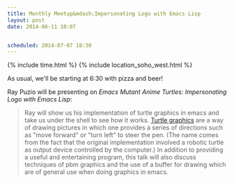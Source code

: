 ```yaml
---
title: Monthly Meetup&mdash;Impersonating Logo with Emacs Lisp
layout: post
date: 2014-06-11 10:07


scheduled: 2014-07-07 18:30
---
```


{% include time.html %}
{% include location_soho_west.html %}

As usual, we'll be starting at 6:30 with pizza and beer!

Ray Puzio will be presenting on *Emacs Mutant Anime Turtles: Impersonating Logo with Emacs Lisp*:

> Ray will show us his implementation of turtle graphics in emacs and take us under the shell to see how it works. [Turtle graphics](https://en.wikipedia.org/wiki/Turtle_graphics) are a way of drawing pictures in which one provides a series of directions such as "move forward" or "turn left" to steer the pen. (The name comes from the fact that the original implementation involved a robotic turtle as output device controlled by the computer.) In addition to providing a useful and entertaining program, this talk will also discuss techniques of pbm graphics and the use of a buffer for drawing which are of general use when doing graphics in emacs.
